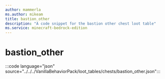 ```yaml
---
author: mammerla
ms.author: mikeam
title: bastion_other
description: "A code snippet for the bastion other chest loot table"
ms.service: minecraft-bedrock-edition
---
```


# bastion_other

:::code language="json" source="../../../VanillaBehaviorPack/loot_tables/chests/bastion_other.json":::

